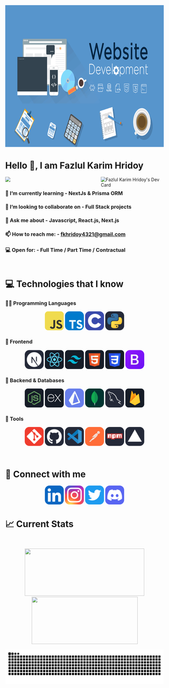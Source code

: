 <img width="100%" height="450" src="./images/BannerGif.gif"/>

# Hello 👋, I am Fazlul Karim Hridoy

<div align="left">
<a href="https://app.daily.dev/fazlulkarimhridoy">
    <img align="right" src="https://api.daily.dev/devcards/v2/op4HWfaBgzdDHOC9QKlW5.png?type=default&r=w53" 
    width="200" alt="Fazlul Karim Hridoy's Dev Card"/></a>
</div>

![](https://komarev.com/ghpvc/?username=fazlulkarimhridoy&color=blue&abbreviated=false)

### 🌱 I’m currently learning - **NextJs & Prisma ORM**

### 👯 I’m looking to collaborate on - **Full Stack projects**

### 💬 Ask me about - **Javascript, React.js, Next.js**

### 📫 How to reach me: - fkhridoy4321@gmail.com

### 💻 Open for: - Full Time / Part Time / Contractual

<br />

# :computer: Technologies that I know

### 🧑‍💻 Programming Languages

<p align="center"> <img width="60px" src="./images/Icons/JavaScript.png"/> <img width="60px" src="./images/Icons/TypeScript.svg"/> <img width="60px" src="/images/Icons/C.svg"/> <img width="60px" src="/images/Icons/Python-Dark.svg"/></p>

### 🎨 Frontend

<p align="center"> <img width="60px" src="./images/Icons/NextJS-Dark.svg"/> <img width="60px" src="./images/Icons/react.png"/>  <img width="60px" src="./images/Icons/tailwind.png"/> <img width="60px" src="./images/Icons/HTML.png"/> <img width="60px" src="./images/Icons/css.png"/> <img width="60px" src="/images/Icons/Bootstrap.svg"/></p>

### 🧩 Backend & Databases

<p align="center"> <img width="60px" src="/images/Icons/node.png"/> <img width="60px" src="/images/Icons/express.png"/> <img width="60px" src="/images/Icons/Prisma.svg"/> <img width="60px" src="/images/Icons/MongoDB.svg"/> <img width="60px" src="/images/Icons/MySQL-Dark.svg"/> <img width="60px" src="/images/Icons/firebase.png"/> </p>

### 🧰 Tools

<p align="center"> <img width="60px" src="/images/Icons/Git.svg"/> <img width="60px" src="/images/Icons/Github-Dark.svg"/> <img width="60px" src="/images/Icons/VSCode-Dark.svg"/>  <img width="60px" src="/images/Icons/Postman.svg"/> <img width="60px" src="/images/Icons/Npm-Dark.svg"/> <img width="60px" src="/images/Icons/Vercel-Dark.svg"/> </p>

<br />

# 📱 Connect with me

<p align="center"> <a href="https://www.linkedin.com/in/fazlulkarimhridoy23"><img width="60px" src="/images/Icons/LinkedIn.svg"/></a> <a href="https://www.instagram.com/__hridoy_______"><img width="60px" src="/images/Icons/Instagram.svg"/></a> <a href="https://x.com/faz_lul_hridoy"><img width="60px" src="/images/Icons/Twitter.svg"/></a> <a href="https://discordapp.com/users/fazlulkarimhridoy"><img width="60px" src="/images/Icons/Discord.svg"/></a> </p>

# :chart_with_upwards_trend: Current Stats

<br />
<p align="center">
  <img width="380px" height="150" src="https://streak-stats.demolab.com?user=fazlulkarimhridoy&theme=dark"/>
  <img width="337px" height="150" src="https://awesome-github-stats.azurewebsites.net/user-stats/fazlulkarimhridoy?cardType=level&theme=dark&preferLogin=false"/>
  <!-- <img width="100%" height="200" src="https://github-profile-summary-cards.vercel.app/api/cards/profile-details?username=fazlulkarimhridoy&theme=dark"> -->
  </p>
<!-- <p align="center">
  <img width="840px" height="150" src="https://github-profile-summary-cards.vercel.app/api/cards/profile-details?username=fazlulkarimhridoy&theme=dark">
</p> -->

<!-- # :books: Recent projects

### :newspaper: Daily pulse newspaper website

-   **Description** : A dynamic newspaper portal where publications can publish their news and users can get all them in one platform. And admin dashboard can manage users and publications.

-   **Admin credentials**, <br />
    Email : fkhridoy4321@gmail.com <br />
    Password : Hridoy98karim@

-   **Technologies used** :

    -   **Frontend** : React.js, Tailwind CSS, DaisyUI, MambaUI, Hyper UI, react-countup.

    -   **Backend** : Node.js, Express.js.

    -   **Database** : MongoDB

    -   **Authentication** : Firebase authentication with jwt set at cookies.

-   **[Client side](https://github.com/fazlulkarimhridoy/daily-pulse-newspaper-client) - [Server side](https://github.com/fazlulkarimhridoy/newspaper-project-server) - [live demo](https://newspaper-client.vercel.app/)**

### :world_map: Local tour guide website

-   **Description** : A dynamic tour guide website where people can book a local guide for their visiting purpose and people can create local guide post. A user can update or delete his post and anyone can book guide from the website. In all services page user can find a post by searching with name

-   **Technologies used** :

    -   **Frontend** : React.js, Tailwind CSS, DaisyUI, MambaUI, Hyper UI, react-simple-typewriter.

    -   **Backend** : Node.js, Express.js.

    -   **Database** : MongoDB

    -   **Authentication** : Firebase authentication with jwt set at cookies.

-   **[Client side](https://github.com/fazlulkarimhridoy/local-tour-guide-client) - [Server side](https://github.com/fazlulkarimhridoy/local-tour-project-server) - [live demo](https://local-tour-client.vercel.app)**

### :tshirt: Menverse brand shop website

-   **Description** : A dynamic brand shop website where we can add products, update products. And also we can add products to cart and delete them form cards. We can filter products by brand.

-   **Technologies used** :

    -   **Frontend** : React.js, Tailwind CSS, DaisyUI, MambaUI, Hyper UI.

    -   **Backend** : Node.js, Express.js.

    -   **Database** : MongoDB

    -   **Authentication** : Firebase authentication.

-   **[Client side](https://github.com/fazlulkarimhridoy/menverse-brand-shop-client) - [Server side](https://github.com/fazlulkarimhridoy/menverse-brandshop-project-server) - [live demo](https://brand-shop-assignment.vercel.app)** -->

<!-- # :fire: Summary of profile -->

<!-- <p align="center">
  <img width="680px" src="https://github-profile-summary-cards.vercel.app/api/cards/profile-details?username=fazlulkarimhridoy&theme=dark">
</p> -->

<!-- <p align="center">
  <img src="https://github-profile-summary-cards.vercel.app/api/cards/repos-per-language?username=fazlulkarimhridoy&theme=dark">
  <img src="https://github-profile-summary-cards.vercel.app/api/cards/most-commit-language?username=fazlulkarimhridoy&theme=dark">
</p> -->

<!-- <p align="center">
  <img src="https://github-profile-summary-cards.vercel.app/api/cards/stats?username=fazlulkarimhridoy&theme=dark">
  <img src="https://github-profile-summary-cards.vercel.app/api/cards/productive-time?username=fazlulkarimhridoy&theme=dark&utcOffset=8">
</p> -->

<div align="center">
<picture align="center">
    <source media="(prefers-color-scheme: dark)" srcset="https://raw.githubusercontent.com/fazlulkarimhridoy/fazlulkarimhridoy/output/snake-dark.svg">
        <source media="(prefers-color-scheme: light)" srcset="https://raw.githubusercontent.com/fazlulkarimhridoy/fazlulkarimhridoy/output/snake.svg">
            <img alt="github contribution grid snake animation" src="https://raw.githubusercontent.com/fazlulkarimhridoy/fazlulkarimhridoy/output/snake.svg">
            </img>
        </source>
    </source>
</picture>
</div>
